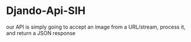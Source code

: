 # Djando-Api-SIH
our API is simply going to accept an image from a URL/stream, process it, and return a JSON response
